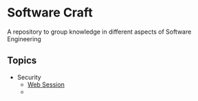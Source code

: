 # Software Craft
A repository to group knowledge in different aspects of Software Engineering

## Topics
- Security
  - [Web Session](./images/security/web_sessions.png)
  - 

